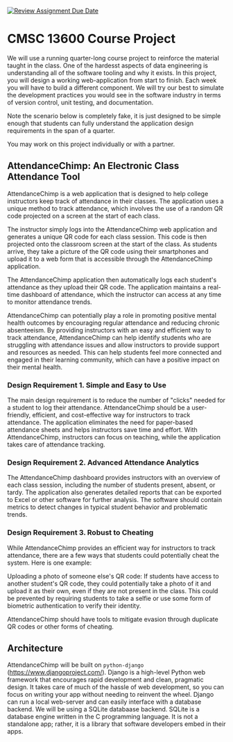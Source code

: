[![Review Assignment Due Date](https://classroom.github.com/assets/deadline-readme-button-8d59dc4de5201274e310e4c54b9627a8934c3b88527886e3b421487c677d23eb.svg)](https://classroom.github.com/a/7jZJcFH2)
# CMSC 13600 Course Project
We will use a running quarter-long course project to reinforce the material taught in the class. One of the hardesst aspects of data engineering is understanding all of the software tooling and why it exists. In this project, you will design a working web-application from start to finish. Each week you will have to build a different component. We will try our best to simulate the development practices you would see in the software industry in terms of version control, unit testing, and documentation. 

Note the scenario below is completely fake, it is just designed to be simple enough that students can fully understand the application design requirements in the span of a quarter.

You may work on this project individually or with a partner.

## AttendanceChimp: An Electronic Class Attendance Tool
AttendanceChimp is a web application that is designed to help college instructors keep track of attendance in their classes. The application uses a unique method to track attendance, which involves the use of a random QR code projected on a screen at the start of each class.

The instructor simply logs into the AttendanceChimp web application and generates a unique QR code for each class session. This code is then projected onto the classroom screen at the start of the class. As students arrive, they take a picture of the QR code using their smartphones and upload it to a web form that is accessible through the AttendanceChimp application.

The AttendanceChimp application then automatically logs each student's attendance as they upload their QR code. The application maintains a real-time dashboard of attendance, which the instructor can access at any time to monitor attendance trends.

AttendanceChimp can potentially play a role in promoting positive mental health outcomes by encouraging regular attendance and reducing chronic absenteeism. By providing instructors with an easy and efficient way to track attendance, AttendanceChimp can help identify students who are struggling with attendance issues and allow instructors to provide support and resources as needed. This can help students feel more connected and engaged in their learning community, which can have a positive impact on their mental health.

### Design Requirement 1. Simple and Easy to Use
The main design requirement is to reduce the number of "clicks" needed for a student to log their attendance. AttendanceChimp should be a user-friendly, efficient, and cost-effective way for instructors to track attendance. The application eliminates the need for paper-based attendance sheets and helps instructors save time and effort. With AttendanceChimp, instructors can focus on teaching, while the application takes care of attendance tracking.

### Design Requirement 2. Advanced Attendance Analytics
The AttendanceChimp dashboard provides instructors with an overview of each class session, including the number of students present, absent, or tardy. The application also generates detailed reports that can be exported to Excel or other software for further analysis. The software should contain metrics to detect changes in typical student behavior and problematic trends.

### Design Requirement 3. Robust to Cheating
While AttendanceChimp provides an efficient way for instructors to track attendance, there are a few ways that students could potentially cheat the system. Here is one example:

Uploading a photo of someone else's QR code: If students have access to another student's QR code, they could potentially take a photo of it and upload it as their own, even if they are not present in the class. This could be prevented by requiring students to take a selfie or use some form of biometric authentication to verify their identity.

AttendanceChimp should have tools to mitigate evasion through duplicate QR codes or other forms of cheating.

## Architecture
AttendanceChimp will be built on `python-django` (https://www.djangoproject.com/). Django is a high-level Python web framework that encourages rapid development and clean, pragmatic design. It takes care of much of the hassle of web development, so you can focus on writing your app without needing to reinvent the wheel. Django can run a local web-server and can easily interface with a database backend. We will be using a SQLite databaase backend. SQLite is a database engine written in the C programming language. It is not a standalone app; rather, it is a library that software developers embed in their apps.
